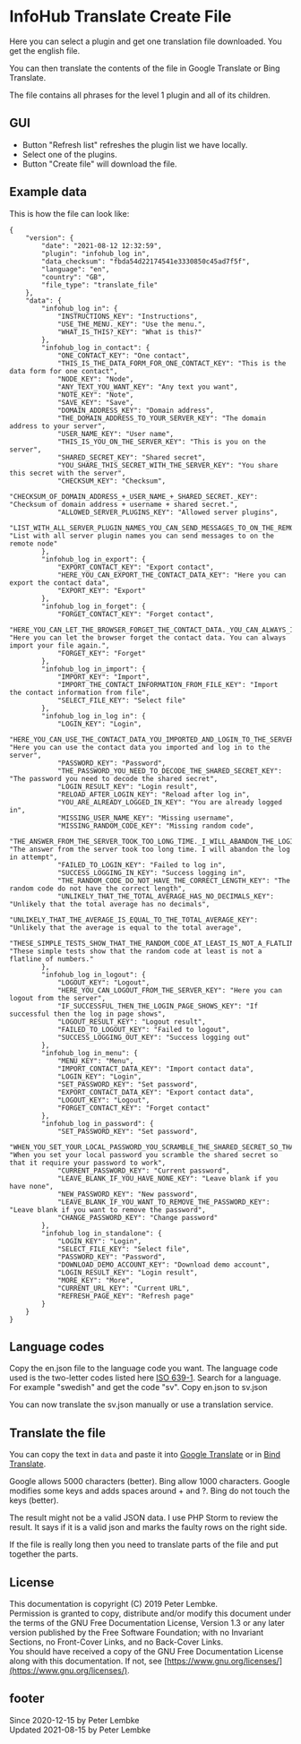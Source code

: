 # InfoHub Translate Create File

Here you can select a plugin and get one translation file downloaded. You get the english file.

You can then translate the contents of the file in Google Translate or Bing Translate.

The file contains all phrases for the level 1 plugin and all of its children.

## GUI

* Button "Refresh list" refreshes the plugin list we have locally.
* Select one of the plugins.
* Button "Create file" will download the file.

## Example data

This is how the file can look like:

```
{
    "version": {
        "date": "2021-08-12 12:32:59",
        "plugin": "infohub_log in",
        "data_checksum": "fbda54d22174541e3330850c45ad7f5f",
        "language": "en",
        "country": "GB",
        "file_type": "translate_file"
    },
    "data": {
        "infohub_log in": {
            "INSTRUCTIONS_KEY": "Instructions",
            "USE_THE_MENU._KEY": "Use the menu.",
            "WHAT_IS_THIS?_KEY": "What is this?"
        },
        "infohub_log in_contact": {
            "ONE_CONTACT_KEY": "One contact",
            "THIS_IS_THE_DATA_FORM_FOR_ONE_CONTACT_KEY": "This is the data form for one contact",
            "NODE_KEY": "Node",
            "ANY_TEXT_YOU_WANT_KEY": "Any text you want",
            "NOTE_KEY": "Note",
            "SAVE_KEY": "Save",
            "DOMAIN_ADDRESS_KEY": "Domain address",
            "THE_DOMAIN_ADDRESS_TO_YOUR_SERVER_KEY": "The domain address to your server",
            "USER_NAME_KEY": "User name",
            "THIS_IS_YOU_ON_THE_SERVER_KEY": "This is you on the server",
            "SHARED_SECRET_KEY": "Shared secret",
            "YOU_SHARE_THIS_SECRET_WITH_THE_SERVER_KEY": "You share this secret with the server",
            "CHECKSUM_KEY": "Checksum",
            "CHECKSUM_OF_DOMAIN_ADDRESS_+_USER_NAME_+_SHARED_SECRET._KEY": "Checksum of domain address + username + shared secret.",
            "ALLOWED_SERVER_PLUGINS_KEY": "Allowed server plugins",
            "LIST_WITH_ALL_SERVER_PLUGIN_NAMES_YOU_CAN_SEND_MESSAGES_TO_ON_THE_REMOTE_NODE_KEY": "List with all server plugin names you can send messages to on the remote node"
        },
        "infohub_log in_export": {
            "EXPORT_CONTACT_KEY": "Export contact",
            "HERE_YOU_CAN_EXPORT_THE_CONTACT_DATA_KEY": "Here you can export the contact data",
            "EXPORT_KEY": "Export"
        },
        "infohub_log in_forget": {
            "FORGET_CONTACT_KEY": "Forget contact",
            "HERE_YOU_CAN_LET_THE_BROWSER_FORGET_THE_CONTACT_DATA._YOU_CAN_ALWAYS_IMPORT_YOUR_FILE_AGAIN._KEY": "Here you can let the browser forget the contact data. You can always import your file again.",
            "FORGET_KEY": "Forget"
        },
        "infohub_log in_import": {
            "IMPORT_KEY": "Import",
            "IMPORT_THE_CONTACT_INFORMATION_FROM_FILE_KEY": "Import the contact information from file",
            "SELECT_FILE_KEY": "Select file"
        },
        "infohub_log in_log in": {
            "LOGIN_KEY": "Login",
            "HERE_YOU_CAN_USE_THE_CONTACT_DATA_YOU_IMPORTED_AND_LOGIN_TO_THE_SERVER_KEY": "Here you can use the contact data you imported and log in to the server",
            "PASSWORD_KEY": "Password",
            "THE_PASSWORD_YOU_NEED_TO_DECODE_THE_SHARED_SECRET_KEY": "The password you need to decode the shared secret",
            "LOGIN_RESULT_KEY": "Login result",
            "RELOAD_AFTER_LOGIN_KEY": "Reload after log in",
            "YOU_ARE_ALREADY_LOGGED_IN_KEY": "You are already logged in",
            "MISSING_USER_NAME_KEY": "Missing username",
            "MISSING_RANDOM_CODE_KEY": "Missing random code",
            "THE_ANSWER_FROM_THE_SERVER_TOOK_TOO_LONG_TIME._I_WILL_ABANDON_THE_LOGIN_ATTEMPT_KEY": "The answer from the server took too long time. I will abandon the log in attempt",
            "FAILED_TO_LOGIN_KEY": "Failed to log in",
            "SUCCESS_LOGGING_IN_KEY": "Success logging in",
            "THE_RANDOM_CODE_DO_NOT_HAVE_THE_CORRECT_LENGTH_KEY": "The random code do not have the correct length",
            "UNLIKELY_THAT_THE_TOTAL_AVERAGE_HAS_NO_DECIMALS_KEY": "Unlikely that the total average has no decimals",
            "UNLIKELY_THAT_THE_AVERAGE_IS_EQUAL_TO_THE_TOTAL_AVERAGE_KEY": "Unlikely that the average is equal to the total average",
            "THESE_SIMPLE_TESTS_SHOW_THAT_THE_RANDOM_CODE_AT_LEAST_IS_NOT_A_FLATLINE_OF_NUMBERS._KEY": "These simple tests show that the random code at least is not a flatline of numbers."
        },
        "infohub_log in_logout": {
            "LOGOUT_KEY": "Logout",
            "HERE_YOU_CAN_LOGOUT_FROM_THE_SERVER_KEY": "Here you can logout from the server",
            "IF_SUCCESSFUL_THEN_THE_LOGIN_PAGE_SHOWS_KEY": "If successful then the log in page shows",
            "LOGOUT_RESULT_KEY": "Logout result",
            "FAILED_TO_LOGOUT_KEY": "Failed to logout",
            "SUCCESS_LOGGING_OUT_KEY": "Success logging out"
        },
        "infohub_log in_menu": {
            "MENU_KEY": "Menu",
            "IMPORT_CONTACT_DATA_KEY": "Import contact data",
            "LOGIN_KEY": "Login",
            "SET_PASSWORD_KEY": "Set password",
            "EXPORT_CONTACT_DATA_KEY": "Export contact data",
            "LOGOUT_KEY": "Logout",
            "FORGET_CONTACT_KEY": "Forget contact"
        },
        "infohub_log in_password": {
            "SET_PASSWORD_KEY": "Set password",
            "WHEN_YOU_SET_YOUR_LOCAL_PASSWORD_YOU_SCRAMBLE_THE_SHARED_SECRET_SO_THAT_IT_REQUIRE_YOUR_PASSWORD_TO_WORK_KEY": "When you set your local password you scramble the shared secret so that it require your password to work",
            "CURRENT_PASSWORD_KEY": "Current password",
            "LEAVE_BLANK_IF_YOU_HAVE_NONE_KEY": "Leave blank if you have none",
            "NEW_PASSWORD_KEY": "New password",
            "LEAVE_BLANK_IF_YOU_WANT_TO_REMOVE_THE_PASSWORD_KEY": "Leave blank if you want to remove the password",
            "CHANGE_PASSWORD_KEY": "Change password"
        },
        "infohub_log in_standalone": {
            "LOGIN_KEY": "Login",
            "SELECT_FILE_KEY": "Select file",
            "PASSWORD_KEY": "Password",
            "DOWNLOAD_DEMO_ACCOUNT_KEY": "Download demo account",
            "LOGIN_RESULT_KEY": "Login result",
            "MORE_KEY": "More",
            "CURRENT_URL_KEY": "Current URL",
            "REFRESH_PAGE_KEY": "Refresh page"
        }
    }
}
```

## Language codes

Copy the en.json file to the language code you want.
The language code used is the two-letter codes listed here [ISO 639-1](https://www.loc.gov/standards/iso639-2/php/code_list.php).
Search for a language. For example "swedish" and get the code "sv". Copy en.json to sv.json

You can now translate the sv.json manually or use a translation service. 

## Translate the file

You can copy the text in `data` and paste it into [Google Translate](https://translate.google.se/?sl=en&tl=sv&op=translate) or in [Bind Translate](https://www.bing.com/translator/).

Google allows 5000 characters (better). Bing allow 1000 characters.
Google modifies some keys and adds spaces around + and ?. Bing do not touch the keys (better).

The result might not be a valid JSON data. I use PHP Storm to review the result. It says if it is a valid json and marks the faulty rows on the right side. 

If the file is really long then you need to translate parts of the file and put together the parts.

## License

This documentation is copyright (C) 2019 Peter Lembke.  
Permission is granted to copy, distribute and/or modify this document under the terms of the GNU Free Documentation
License, Version 1.3 or any later version published by the Free Software Foundation; with no Invariant Sections, no
Front-Cover Links, and no Back-Cover Links.  
You should have received a copy of the GNU Free Documentation License along with this documentation. If not,
see [https://www.gnu.org/licenses/](https://www.gnu.org/licenses/).

## footer

Since 2020-12-15 by Peter Lembke  
Updated 2021-08-15 by Peter Lembke

